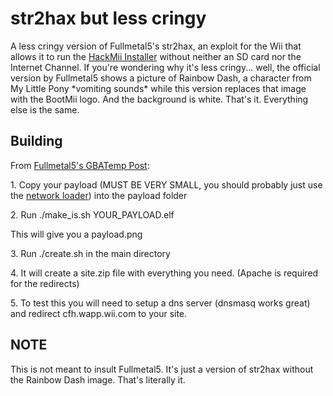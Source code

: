 # str2hax but less cringy
A less cringy version of Fullmetal5's str2hax, an exploit for the Wii that allows it to run the [HackMii Installer](https://bootmii.org/download) without neither an SD card nor the Internet Channel.
If you're wondering why it's less cringy... well, the official version by Fullmetal5 shows a picture of Rainbow Dash, a character from My Little Pony \*vomiting sounds\* while this version replaces that image with the BootMii logo. And the background is white. That's it. Everything else is the same.
## Building
From [Fullmetal5's GBATemp Post](https://gbatemp.net/threads/a-channel-less-sd-less-entry-point-str2hax.523210/#post-8377477):

1\. Copy your payload (MUST BE VERY SMALL, you should probably just use the [network loader](https://github.com/Fullmetal5/WiiNetworkLoader)) into the payload folder

2\. Run ./make_is.sh YOUR_PAYLOAD.elf

This will give you a payload.png

3\. Run ./create.sh in the main directory

4\. It will create a site.zip file with everything you need. (Apache is required for the redirects)

5\. To test this you will need to setup a dns server (dnsmasq works great) and redirect cfh.wapp.wii.com to your site.

## NOTE
This is not meant to insult Fullmetal5. It's just a version of str2hax without the Rainbow Dash image. That's literally it.
